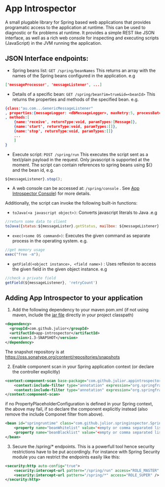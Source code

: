 App Introspector
================

A small plugable library for Spring based web applications that provides programatic access to the application at runtime. This can be used to diagnostic or fix problems at runtime. It provides a simple REST like JSON interface, as well as a rich web console for inspecting and executing scripts (JavaScript) in the JVM running the application.


JSON Interface endpoints:
--------------------------

* Spring beans list: `GET /spring/beanNames`
This returns an array with the names of the Spring beans configured in the application. e.g
```json
['messageProcessor', 'messageListener', ...]
```

* Details of a specific bean: `GET /spring/bean?im=true&id=<beanId>`
This returns the properties and methods of the specified bean. e.g.
```json
{class:"au.com...GenericMessageListener"
, properties:{messageLogger: <dbMessageLogger>, maxRetry:5, processBatchSize:2}
, methods:[
	{name:'receive', returnType:void, paramTypes:[Message]},
	{name:'start', returnType:void, paramTypes:[]},
	{name:'stop', returnType:void, paramTypes:[]}
	...
	]
}
```

* Execute script: `POST /spring/run`
This executes the script sent as a text/plain payload in the request. Only javascript is supported at the moment. The script can contain references to spring beans using ${} and the bean id, e.g.
```javascript
${messageListener}.stop();
```

* A web console can be accessed at: `/spring/console` . See [App Introspector Console](https://github.com/julior/app-introspector/wiki/app-introspector-Console)) for more details.

Additionally, the script can invoke the following built-in functions:	 

 * `toJava(<a javascript object>)`: Converts javascript literals to Java .e.g
```javascript
//return some data to client
toJava({status:${messageLister}.getStatus, mailbox: ${messageListener}.getMailboxSize()});
```

 * `exec(<some OS command>)`: Executes the given command as separate process in the operating system. e.g.
```javascript
//get memory usage
exec("free -m");
```		

 * `getField(<object instance>, <field name>)` : Uses reflexion to access the given field in the given object instance. e.g
```javascript
//check a private field
getField(${messageListener}, 'retryCount')
```


Adding App Introspector to your application
--------------------------
1. Add the following dependency to your maven pom.xml (if not using maven, include the [jar file](https://oss.sonatype.org/content/repositories/snapshots/com/github/julior/app-introspector) directly in your project classpath)
```xml
<dependency>
  <groupId>com.github.julior</groupId>
  <artifactId>app-introspector</artifactId>
  <version>1.3-SNAPSHOT</version>
</dependency>	
```
The snapshot repository is at https://oss.sonatype.org/content/repositories/snapshots

2. Enable component scan in your Spring application context (or declare the controller explicitly)
```xml
<context:component-scan base-package="com.github.julior.appintrospector" use-default-filters="false" >
	<context:include-filter type="annotation" expression="org.springframework.stereotype.Controller"/>
	<context:include-filter type="annotation" expression="org.springframework.stereotype.Component"/>
</context:component-scan>
```
if no PropertyPlaceholderConfiguration is defined in your Spring context, the above may fail, if so declare the component explicitly instead (also remove the include Componet filter from above).
```xml
<bean id="springruntime" class="com.github.julior.springinspector.SpringRuntime">
	<property name="beanWhitelist" value="<empty or comma separated list of bean names to include>"/>
	<property name="beanBlacklist" value="<empty or comma separated list of bean names to exclude>"/>
</bean>
```

3. Secure the /spring/* endpoints. This is a powerfull tool hence security restrictions have to be put accordingly. For instance with Spring Security module you can restrict the endpoints easily like this:
```xml
<security:http auto-config="true">
    <security:intercept-url pattern="/spring/run" access="ROLE_MASTER" />
    <security:intercept-url pattern="/spring/*" access="ROLE_SUPER" />
</security:http>
```




